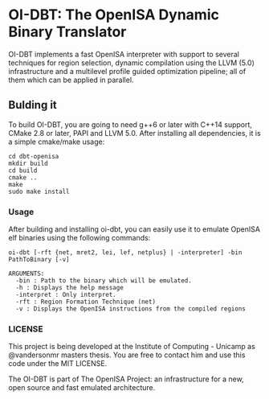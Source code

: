 # OI-DBT: The OpenISA Dynamic Binary Translator

OI-DBT implements a fast OpenISA interpreter with support to several techniques for region selection, dynamic compilation using the LLVM (5.0) infrastructure and a multilevel profile guided optimization pipeline; all of them which can be applied in parallel.

## Bulding it

To build OI-DBT, you are going to need g++6 or later with C++14 support, CMake 2.8 or later, PAPI and LLVM 5.0. After installing all dependencies, it is a simple cmake/make usage:

```
cd dbt-openisa
mkdir build
cd build
cmake ..
make
sudo make install
```

### Usage

After building and installing oi-dbt, you can easily use it to emulate OpenISA elf binaries using the following commands:

```
oi-dbt [-rft {net, mret2, lei, lef, netplus} | -interpreter] -bin PathToBinary [-v]

ARGUMENTS:
  -bin : Path to the binary which will be emulated.
  -h : Displays the help message
  -interpret : Only interpret.
  -rft : Region Formation Technique (net)
  -v : Displays the OpenISA instructions from the compiled regions
```

### LICENSE

This project is being developed at the Institute of Computing - Unicamp as @vandersonmr masters thesis. You are free to contact him and use this code under the MIT LICENSE.

The OI-DBT is part of The OpenISA Project: an infrastructure for a new, open source and fast emulated architecture.

